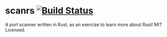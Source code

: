 scanrs [![Build Status](https://travis-ci.org/mdlayher/scanrs.svg?branch=master)](https://travis-ci.org/mdlayher/scanrs)
======

A port scanner written in Rust, as an exercise to learn more about Rust!
MIT Licensed.
